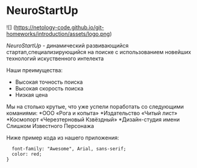 # NeuroStartUp
![] (https://netology-code.github.io/git-homeworks/introduction/assets/logo.png)

*NeuroStartUp* - динамический развивающийся стартап,специализирующийся на поиске с использованием новейших технологий искуственного интелекта

Наши преимущества:
* Высокая точность поиска
* Высокая скорость поиска
* Низкая цена

Мы на столько крутые, что уже успели поработать со следующими команиями:
*ООО «Рога и копыта»
*Издательство «Читый лист»
*Космопорт «Черезтерновый Кзвёздный»
*Дизайн-студия имени Слишком Известного Персонажа

Ниже пример кода из нашего приложения:

``` .selector {
  font-family: "Awesome", Arial, sans-serif;
  color: red;
} 
```
